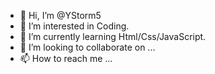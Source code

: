 - 👋 Hi, I’m @YStorm5
- 👀 I’m interested in Coding.
- 🌱 I’m currently learning Html/Css/JavaScript.
- 💞️ I’m looking to collaborate on ...
- 📫 How to reach me ...

<!---
YStorm5/YStorm5 is a ✨ special ✨ repository because its `README.md` (this file) appears on your GitHub profile.
You can click the Preview link to take a look at your changes.
--->
